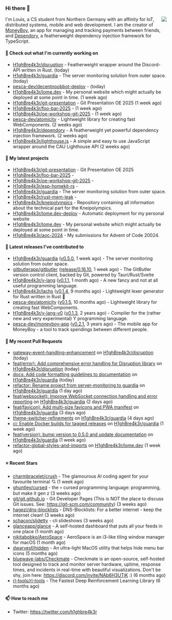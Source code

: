 ### Hi there 👋


<img align="right" src="https://github-readme-stats.vercel.app/api?username=h1ghbre4k3r">

I'm Louis, a CS student from Northern Germany with an affinity for IoT, distributed systems, mobile and web development. I am the creator of [MoneyBoy](https://github.com/pesca-dev/moneyboy-app), an app for managing and tracking payments between friends, and [Dependory](https://github.com/H1ghBre4k3r/dependory), a featherweight dependency injection framework for TypeScript.

#### 👷 Check out what I'm currently working on

- [H1ghBre4k3r/disruption](https://github.com/H1ghBre4k3r/disruption) - Featherweight wrapper around the Discord-API written in Rust. (today)
- [H1ghBre4k3r/guardia](https://github.com/H1ghBre4k3r/guardia) - The server monitoring solution from outer space. (today)
- [pesca-dev/decentnoobbot-deploy](https://github.com/pesca-dev/decentnoobbot-deploy) -  (today)
- [H1ghBre4k3r/lome.dev](https://github.com/H1ghBre4k3r/lome.dev) - My personal website which might actually be deployed at some point in time. (1 week ago)
- [H1ghBre4k3r/git-presentation](https://github.com/H1ghBre4k3r/git-presentation) - Git Presentation OE 2025 (1 week ago)
- [H1ghBre4k3r/foo-bar-2025](https://github.com/H1ghBre4k3r/foo-bar-2025) -  (1 week ago)
- [H1ghBre4k3r/oe-workshop-git-2025](https://github.com/H1ghBre4k3r/oe-workshop-git-2025) -  (1 week ago)
- [pesca-dev/atomicity](https://github.com/pesca-dev/atomicity) - Lightweight library for creating fast WebComponents. (2 weeks ago)
- [H1ghBre4k3r/dependory](https://github.com/H1ghBre4k3r/dependory) - A featherweight yet powerful dependency injection framework. (2 weeks ago)
- [H1ghBre4k3r/lighthouse.js](https://github.com/H1ghBre4k3r/lighthouse.js) - A simple and easy to use JavaScript wrapper around the CAU Lighthouse API (2 weeks ago)

#### 🌱 My latest projects

- [H1ghBre4k3r/git-presentation](https://github.com/H1ghBre4k3r/git-presentation) - Git Presentation OE 2025
- [H1ghBre4k3r/foo-bar-2025](https://github.com/H1ghBre4k3r/foo-bar-2025) - 
- [H1ghBre4k3r/oe-workshop-git-2025](https://github.com/H1ghBre4k3r/oe-workshop-git-2025) - 
- [H1ghBre4k3r/esp-homekit-rs](https://github.com/H1ghBre4k3r/esp-homekit-rs) - 
- [H1ghBre4k3r/guardia](https://github.com/H1ghBre4k3r/guardia) - The server monitoring solution from outer space.
- [H1ghBre4k3r/rust-mem-leak](https://github.com/H1ghBre4k3r/rust-mem-leak) - 
- [H1ghBre4k3r/kneipolympics](https://github.com/H1ghBre4k3r/kneipolympics) - Repository containing all information about the technical part for the Kneipolympics.
- [H1ghBre4k3r/lome.dev-deploy](https://github.com/H1ghBre4k3r/lome.dev-deploy) - Automatic deployment for my personal website
- [H1ghBre4k3r/lome.dev](https://github.com/H1ghBre4k3r/lome.dev) - My personal website which might actually be deployed at some point in time.
- [H1ghBre4k3r/aoc-2024](https://github.com/H1ghBre4k3r/aoc-2024) - My submissions for Advent of Code 20024.

#### 🔭 Latest releases I've contributed to

- [H1ghBre4k3r/guardia](https://github.com/H1ghBre4k3r/guardia) ([v0.5.0](https://github.com/H1ghBre4k3r/guardia/releases/tag/v0.5.0), 1 week ago) - The server monitoring solution from outer space.
- [gitbutlerapp/gitbutler](https://github.com/gitbutlerapp/gitbutler) ([release/0.16.10](https://github.com/gitbutlerapp/gitbutler/releases/tag/release/0.16.10), 1 week ago) - The GitButler version control client, backed by Git, powered by Tauri/Rust/Svelte
- [H1ghBre4k3r/y-lang](https://github.com/H1ghBre4k3r/y-lang) ([v0.1.1](https://github.com/H1ghBre4k3r/y-lang/releases/tag/v0.1.1), 1 month ago) - A new fancy and not at all useful programming language.
- [H1ghBre4k3r/lachs](https://github.com/H1ghBre4k3r/lachs) ([v0.1.4](https://github.com/H1ghBre4k3r/lachs/releases/tag/v0.1.4), 9 months ago) - Lightweight lexer generator for Rust written in Rust 🦀
- [pesca-dev/atomicity](https://github.com/pesca-dev/atomicity) ([v0.1.5](https://github.com/pesca-dev/atomicity/releases/tag/v0.1.5), 10 months ago) - Lightweight library for creating fast WebComponents.
- [H1ghBre4k3r/y-lang-v0](https://github.com/H1ghBre4k3r/y-lang-v0) ([v0.1.3](https://github.com/H1ghBre4k3r/y-lang-v0/releases/tag/v0.1.3), 2 years ago) - Compiler for the (rather new and very experimental) Y programming language. 
- [pesca-dev/moneyboy-app](https://github.com/pesca-dev/moneyboy-app) ([v0.2.1](https://github.com/pesca-dev/moneyboy-app/releases/tag/v0.2.1), 3 years ago) - The mobile app for MoneyBoy - a tool to track spendings between different people.

#### 🔨 My recent Pull Requests

- [gateway-event-handling-enhancement](https://github.com/H1ghBre4k3r/disruption/pull/346) on [H1ghBre4k3r/disruption](https://github.com/H1ghBre4k3r/disruption) (today)
- [feat(error): Add comprehensive error handling for Disruption library](https://github.com/H1ghBre4k3r/disruption/pull/345) on [H1ghBre4k3r/disruption](https://github.com/H1ghBre4k3r/disruption) (today)
- [docs: Add code formatting guidelines to documentation](https://github.com/H1ghBre4k3r/guardia/pull/67) on [H1ghBre4k3r/guardia](https://github.com/H1ghBre4k3r/guardia) (today)
- [refactor: Rename project from server-monitoring to guardia](https://github.com/H1ghBre4k3r/guardia/pull/66) on [H1ghBre4k3r/guardia](https://github.com/H1ghBre4k3r/guardia) (1 day ago)
- [feat(websocket): Improve WebSocket connection handling and error reporting](https://github.com/H1ghBre4k3r/guardia/pull/63) on [H1ghBre4k3r/guardia](https://github.com/H1ghBre4k3r/guardia) (2 days ago)
- [feat(favicon): Add multi-size favicons and PWA manifest](https://github.com/H1ghBre4k3r/guardia/pull/62) on [H1ghBre4k3r/guardia](https://github.com/H1ghBre4k3r/guardia) (3 days ago)
- [theme-switcher-refinements](https://github.com/H1ghBre4k3r/guardia/pull/59) on [H1ghBre4k3r/guardia](https://github.com/H1ghBre4k3r/guardia) (4 days ago)
- [ci: Enable Docker builds for tagged releases](https://github.com/H1ghBre4k3r/guardia/pull/49) on [H1ghBre4k3r/guardia](https://github.com/H1ghBre4k3r/guardia) (1 week ago)
- [feat(version): bump version to 0.5.0 and update documentation](https://github.com/H1ghBre4k3r/guardia/pull/48) on [H1ghBre4k3r/guardia](https://github.com/H1ghBre4k3r/guardia) (1 week ago)
- [refactor-global-styles-and-imports](https://github.com/H1ghBre4k3r/lome.dev/pull/178) on [H1ghBre4k3r/lome.dev](https://github.com/H1ghBre4k3r/lome.dev) (1 week ago)

#### ⭐ Recent Stars

- [charmbracelet/crush](https://github.com/charmbracelet/crush) - The glamourous AI coding agent for your favourite terminal 💘 (1 week ago)
- [ghuntley/cursed](https://github.com/ghuntley/cursed) - the 💀 cursed programming language: programming, but make it gen z (3 weeks ago)
- [git/git.github.io](https://github.com/git/git.github.io) - Git Developer Pages (This is NOT the place to discuss Git issues. See: https://git-scm.com/community) (3 weeks ago)
- [hagezi/dns-blocklists](https://github.com/hagezi/dns-blocklists) - DNS-Blocklists: For a better internet - keep the internet clean! (3 weeks ago)
- [schacon/slidetty](https://github.com/schacon/slidetty) - cli slideshows (3 weeks ago)
- [glanceapp/glance](https://github.com/glanceapp/glance) - A self-hosted dashboard that puts all your feeds in one place (1 month ago)
- [nikitabobko/AeroSpace](https://github.com/nikitabobko/AeroSpace) - AeroSpace is an i3-like tiling window manager for macOS (1 month ago)
- [dwarvesf/hidden](https://github.com/dwarvesf/hidden) - An ultra-light MacOS utility that helps hide menu bar icons (5 months ago)
- [bluewave-labs/Checkmate](https://github.com/bluewave-labs/Checkmate) - Checkmate is an open-source, self-hosted tool designed to track and monitor server hardware, uptime, response times, and incidents in real-time with beautiful visualizations. Don&#39;t be shy, join here: https://discord.com/invite/NAb6H3UTjK :) (6 months ago)
- [rl-tools/rl-tools](https://github.com/rl-tools/rl-tools) - The Fastest Deep Reinforcement Learning Library (6 months ago)

#### 📫 How to reach me

- Twitter: https://twitter.com/h1ghbre4k3r
